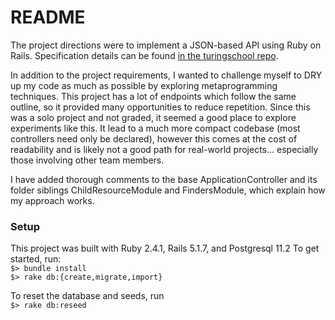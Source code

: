 # README

The project directions were to implement a JSON-based API using Ruby on Rails. Specification details can be found [in the turingschool repo](https://github.com/turingschool/backend-curriculum-site/blob/58ed85f97ce0b7fc98f944b21528eb6fa0a4aac0/module3/projects/rails_engine.md).

In addition to the project requirements, I wanted to challenge myself to DRY up my code as much as possible by exploring metaprogramming techniques. This project has a lot of endpoints which follow the same outline, so it provided many opportunities to reduce repetition. Since this was a solo project and not graded, it seemed a good place to explore experiments like this. It lead to a much more compact codebase (most controllers need only be declared), however this comes at the cost of readability and is likely not a good path for real-world projects... especially those involving other team members.

I have added thorough comments to the base ApplicationController and its folder siblings ChildResourceModule and FindersModule, which explain how my approach works.

### Setup

This project was built with Ruby 2.4.1, Rails 5.1.7, and Postgresql 11.2
To get started, run:  
`$> bundle install`  
`$> rake db:{create,migrate,import}`

To reset the database and seeds, run  
`$> rake db:reseed`
